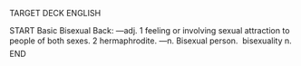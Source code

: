 TARGET DECK
ENGLISH

START
Basic
Bisexual
Back: —adj. 1 feeling or involving sexual attraction to people of both sexes. 2 hermaphrodite. —n. Bisexual person.  bisexuality n.
END
